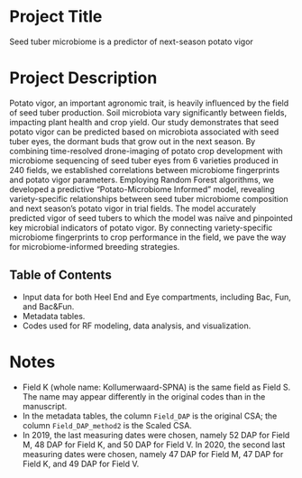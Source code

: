 # Project Title
Seed tuber microbiome is a predictor of next-season potato vigor
# Project Description
Potato vigor, an important agronomic trait, is heavily influenced by the field of seed tuber production. Soil microbiota vary significantly between fields, impacting plant health and crop yield. Our study demonstrates that seed potato vigor can be predicted based on microbiota associated with seed tuber eyes, the dormant buds that grow out in the next season. By combining time-resolved drone-imaging of potato crop development with microbiome sequencing of seed tuber eyes from 6 varieties produced in 240 fields, we established correlations between microbiome fingerprints and potato vigor parameters. Employing Random Forest algorithms, we developed a predictive “Potato-Microbiome Informed” model, revealing variety-specific relationships between seed tuber microbiome composition and next season’s potato vigor in trial fields. The model accurately predicted vigor of seed tubers to which the model was naïve and pinpointed key microbial indicators of potato vigor. By connecting variety-specific microbiome fingerprints to crop performance in the field, we pave the way for microbiome-informed breeding strategies.
## Table of Contents
- Input data for both Heel End and Eye compartments, including Bac, Fun, and Bac&Fun.
- Metadata tables.
- Codes used for RF modeling, data analysis, and visualization.

# Notes
- Field K (whole name: Kollumerwaard-SPNA) is the same field as Field S. The name may appear differently in the original codes than in the manuscript.
- In the metadata tables, the column `Field_DAP` is the original CSA; the column `Field_DAP_method2` is the Scaled CSA.
- In 2019, the last measuring dates were chosen, namely 52 DAP for Field M, 48 DAP for Field K, and 50 DAP for Field V. In 2020, the second last measuring dates were chosen, namely 47 DAP for Field M, 47 DAP for Field K, and 49 DAP for Field V.

